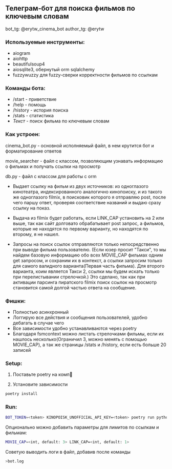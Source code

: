 ## Телеграм-бот для поиска фильмов по ключевым словам

bot_tg: @erytw_cinema_bot
author_tg: @erytw

### Используемые инструменты:

- aiogram
- aiohttp
- beautifulsoup4
- aiosqlite3, обернутый orm sqlalchemy
- fuzzywuzzy для fuzzy-сверки корректности фильмов по ссылкам

### Команды бота:

- /start - приветствие
- /help - помощь
- /history - история поиска
- /stats - статистика
- _Текст_ - поиск фильма по ключевым словам

### Как устроен:

cinema_bot.py - основной исполняемый файл, в нем крутится бот и форматирование ответов

movie_searcher - файл с классом, позволяющим узнавать информацию о фильмах и получать ссылки на просмотр

db.py - файл с классом для работы с orm

- Выдает ссылку на фильм из двух источников: из одноглазого кинотеатра, индексированного аналогично кинопоиску, и из такого же одноглазого filmix, в поисковик которого я отправляю post, после чего паршу ответ, проверяя соответствие названий и выдаю сразу ссылку на показ.

- Выдача из filmix будет работать, если LINK_CAP установить на 2 или выше, так как сайт долговато обрабатывает post запрос, а фильмов, которые не находятся по первому варианту, но находятся по второму, я не нашел.

- Запросы на поиск ссылок отправляются только непосредственно при выводе фильма пользователю. (Если юзер просит "Такси", то мы найдем базовую информацию обо всех MOVIE_CAP фильмах одним get запросом, и сохраним их в контекст, а ссылки запросим только для самого валидного варианта(Первая часть фильма). Для второго варианта, коим является Такси 2, ссылки мы будем искать только при перелистывании стрелочкой.) Это сделано, так как при активации парсинга пиратского filmix поиск ссылок на просмотр становится самой долгой частью ответа на сообщение.

### Фишки:

- Полностью асинхронный
- Логгирую все действия и сообщения пользователей, удобно дебагать в случае чего
- Все зависимости удобно устанавливаются через poetry
- Благодаря fsmcontext можно листать стрелочками фильмы, если их нашлось несколько(Ограничил 3, можно менять с помощью MOVIE_CAP), а так же страницы /stats и /history, если есть больше 20 записей

### Setup:

1. Поставьте poetry на комп🥰

2. Установите зависимости

```bash
poetry install
```

### Run:

```bash
BOT_TOKEN=<token> KINOPOISK_UNOFFICIAL_API_KEY=<token> poetry run python src/cinema_bot.py
```

Опционально можно добавить параметры для лимитов по ссылкам и фильмам:

```bash
MOVIE_CAP=<int, default: 3> LINK_CAP=<int, default: 1>
```

Советую выводить логи в файл, добавив после команды

```bash
>bot.log
```
